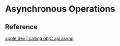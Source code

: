 # Asynchronous Operations



## Reference

[apple dev | calling objC api async](https://developer.apple.com/documentation/swift/calling-objective-c-apis-asynchronously)